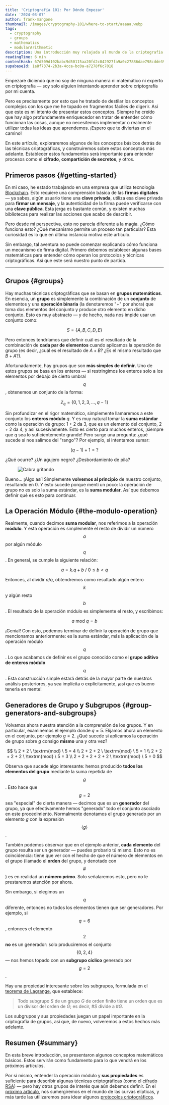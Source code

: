 ```yaml
---
title: 'Criptografía 101: Por Dónde Empezar'
date: '2024-03-07'
author: frank-mangone
thumbnail: /images/cryptography-101/where-to-start/aaaaa.webp
tags:
  - cryptography
  - groups
  - mathematics
  - modularArithmetic
description: Una introducción muy relajada al mundo de la criptografía
readingTime: 6 min
contentHash: 67d509d102babc9d50115aa20fd2c042927fa9a0c27886dae798cdde396d1d0c
supabaseId: 1a8f7374-2b3a-4cca-bc0a-a7278f6c7018
---
```


Empezaré diciendo que no soy de ninguna manera ni matemático ni experto en criptografía — soy solo alguien intentando aprender sobre criptografía por mi cuenta.

Pero es precisamente por esto que he tratado de destilar los conceptos complejos con los que me he topado en fragmentos fáciles de digerir. Así que este es mi intento de presentar estos conceptos. Siempre he creído que hay algo profundamente enriquecedor en tratar de entender cómo funcionan las cosas, aunque no necesitemos implementar o realmente utilizar todas las ideas que aprendemos. ¡Espero que te diviertas en el camino!

En este artículo, exploraremos algunos de los conceptos básicos detrás de las técnicas criptográficas, y construiremos sobre estos conceptos más adelante. Establecer estos fundamentos será importante para entender procesos como el **cifrado**, **compartición de secretos**, y otros.

## Primeros pasos {#getting-started}

En mi caso, he estado trabajando en una empresa que utiliza tecnología [Blockchain](/es/blog/blockchain-101/how-it-all-began). Esto requiere una comprensión básica de las **firmas digitales** — ya sabes, algún usuario tiene una **clave privada**, utiliza esa clave privada para **firmar un mensaje**, y la autenticidad de la firma puede verificarse con una **clave pública**. Esta jerga es bastante común, y existen muchas bibliotecas para realizar las acciones que acabo de describir.

Pero desde mi perspectiva, esto no parecía diferente a la magia. ¿Cómo funciona esto? ¿Qué mecanismo permite un proceso tan particular? Esta curiosidad es lo que en última instancia motiva este artículo.

Sin embargo, tal aventura no puede comenzar explicando cómo funciona un mecanismo de firma digital. Primero debemos establecer algunas bases matemáticas para entender cómo operan los protocolos y técnicas criptográficas. Así que este será nuestro punto de partida.

---

## Grupos {#groups}

Hay muchas técnicas criptográficas que se basan en **grupos matemáticos**. En esencia, un **grupo** es simplemente la combinación de un **conjunto** de elementos y una **operación binaria** (la denotaremos "+" por ahora) que toma dos elementos del conjunto y produce otro elemento en dicho conjunto. Esto es muy abstracto — y de hecho, nada nos impide usar un conjunto como:

$$
S = \{A, B, C, D, E\}
$$

Pero entonces tendríamos que definir cuál es el resultado de la combinación de **cada par de elementos** cuando aplicamos la operación de grupo (es decir, ¿cuál es el resultado de $A + B$? ¿Es el mismo resultado que $B + A$?).

Afortunadamente, hay grupos que son **más simples de definir**. Uno de estos grupos se basa en los enteros — si restringimos los enteros solo a los elementos por debajo de cierto umbral $$q$$, obtenemos un conjunto de la forma:

$$
\mathbb{Z}_q = \{0, 1, 2, 3, ..., q-1\}
$$

Sin profundizar en el rigor matemático, simplemente llamaremos a este conjunto los **enteros módulo** $q$. Y es muy natural tomar la **suma estándar** como la operación de grupo: $1 + 2$ da $3$, que es un elemento del conjunto, $2 + 2$ da $4$, y así sucesivamente. Esto es cierto para muchos enteros, ¡siempre que $q$ sea lo suficientemente grande! Pero surge una pregunta: ¿qué sucede si nos salimos del "rango"? Por ejemplo, si intentamos sumar:

$$
(q-1) + 1 = ?
$$

¿Qué ocurre? ¿Un agujero negro? ¿Desbordamiento de pila?

<figure>
  <img 
    src="/images/cryptography-101/where-to-start/aaaaa.webp" 
    alt="Cabra gritando"
    title="¡Aaaaaaaaa!"
  />
</figure>

Bueno... ¡Algo así! Simplemente **volvemos al principio** de nuestro conjunto, resultando en $0$. Y esto sucede porque mentí un poco: la operación de grupo no es solo la suma estándar, es la **suma modular**. Así que debemos definir qué es esto para continuar.

## La Operación Módulo {#the-modulo-operation}

Realmente, cuando decimos **suma modular**, nos referimos a la operación **módulo**. Y esta operación es simplemente el resto de dividir un número $$a$$ por algún módulo $$q$$. En general, se cumple la siguiente relación:

$$
a = k.q + b \ / \ 0 \leq b < q
$$

Entonces, al dividir $a / q$, obtendremos como resultado algún entero $$k$$ y algún resto $$b$$. El resultado de la operación módulo es simplemente el resto, y escribimos:

$$
a \ \textrm{mod} \ q = b
$$

¡Genial! Con esto, podemos terminar de definir la operación de grupo que mencionamos anteriormente: es la suma estándar, más la aplicación de la operación módulo $$q$$. Lo que acabamos de definir es el grupo conocido como el **grupo aditivo de enteros módulo** $$q$$. Esta construcción simple estará detrás de la mayor parte de nuestros análisis posteriores, ya sea implícita o explícitamente, ¡así que es bueno tenerla en mente!

## Generadores de Grupo y Subgrupos {#group-generators-and-subgroups}

Volvamos ahora nuestra atención a la comprensión de los grupos. Y en particular, examinemos el ejemplo donde $q = 5$. Elijamos ahora un elemento en el conjunto, por ejemplo $g = 2$. ¿Qué sucede si aplicamos la operación de grupo sobre $g$ consigo **mismo** una y otra vez?

$$
\\ 2 + 2 \ \textrm{mod} \ 5 = 4
\\ 2 + 2 + 2 \ \textrm{mod} \ 5 = 1
\\ 2 + 2 + 2 + 2 \ \textrm{mod} \ 5 = 3
\\ 2 + 2 + 2 + 2 + 2 \ \textrm{mod} \ 5 = 0
$$

Observa que sucede algo interesante: hemos producido **todos los elementos del grupo** mediante la suma repetida de $$g$$. Esto hace que $$g = 2$$ sea "especial" de cierta manera — decimos que es un **generador** del grupo, ya que efectivamente hemos "generado" todo el conjunto asociado en este procedimiento. Normalmente denotamos el grupo generado por un elemento $g$ con la expresión $$\langle g \rangle$$.

También podemos observar que en el ejemplo anterior, **cada elemento** del grupo resulta ser un generador — puedes probarlo tú mismo. Esto no es coincidencia: tiene que ver con el hecho de que el número de elementos en el grupo (llamado el **orden** del grupo, y denotado con $$\#$$) es en realidad un **número primo**. Solo señalaremos esto, pero no le prestaremos atención por ahora.

Sin embargo, si elegimos un $$q$$ diferente, entonces no todos los elementos tienen que ser generadores. Por ejemplo, si $$q = 6$$, entonces el elemento $$2$$ **no** es un generador: solo produciremos el conjunto $$\{ 0, 2, 4 \}$$ — nos hemos topado con un **subgrupo cíclico** generado por $$g=2$$.

Hay una propiedad interesante sobre los subgrupos, formulada en el [teorema de Lagrange](<https://en.wikipedia.org/wiki/Lagrange%27s_theorem_(group_theory)>), que establece:

> Todo subgrupo $S$ de un grupo $G$ de orden finito tiene un orden que es un divisor del orden de $G$; es decir, $\#S$ divide a $\#G$.

Los subgrupos y sus propiedades juegan un papel importante en la criptografía de grupos, así que, de nuevo, volveremos a estos hechos más adelante.

## Resumen {#summary}

En esta breve introducción, se presentaron algunos conceptos matemáticos básicos. Estos servirán como fundamento para lo que vendrá en los próximos artículos.

Por sí mismo, entender la operación módulo y **sus propiedades** es suficiente para describir algunas técnicas criptográficas (como el [cifrado RSA](/es/blog/cryptography-101/asides-rsa-explained)) — pero hay otros grupos de interés que aún debemos definir. En el [próximo artículo](/es/blog/cryptography-101/elliptic-curves-somewhat-demystified), nos sumergiremos en el mundo de las curvas elípticas, y más tarde las utilizaremos para idear algunos [protocolos criptográficos](/es/blog/cryptography-101/encryption-and-digital-signatures).
